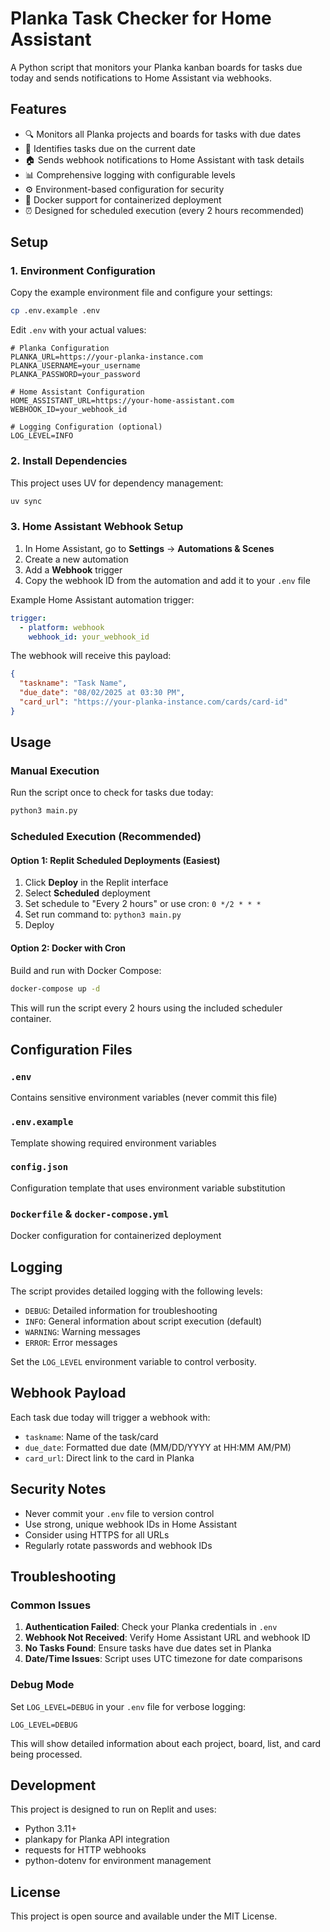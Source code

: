 
# Planka Task Checker for Home Assistant

A Python script that monitors your Planka kanban boards for tasks due today and sends notifications to Home Assistant via webhooks.

## Features

- 🔍 Monitors all Planka projects and boards for tasks with due dates
- 📅 Identifies tasks due on the current date
- 🏠 Sends webhook notifications to Home Assistant with task details
- 📊 Comprehensive logging with configurable levels
- ⚙️ Environment-based configuration for security
- 🐳 Docker support for containerized deployment
- ⏰ Designed for scheduled execution (every 2 hours recommended)

## Setup

### 1. Environment Configuration

Copy the example environment file and configure your settings:

```bash
cp .env.example .env
```

Edit `.env` with your actual values:

```env
# Planka Configuration
PLANKA_URL=https://your-planka-instance.com
PLANKA_USERNAME=your_username
PLANKA_PASSWORD=your_password

# Home Assistant Configuration
HOME_ASSISTANT_URL=https://your-home-assistant.com
WEBHOOK_ID=your_webhook_id

# Logging Configuration (optional)
LOG_LEVEL=INFO
```

### 2. Install Dependencies

This project uses UV for dependency management:

```bash
uv sync
```

### 3. Home Assistant Webhook Setup

1. In Home Assistant, go to **Settings** → **Automations & Scenes**
2. Create a new automation
3. Add a **Webhook** trigger
4. Copy the webhook ID from the automation and add it to your `.env` file

Example Home Assistant automation trigger:
```yaml
trigger:
  - platform: webhook
    webhook_id: your_webhook_id
```

The webhook will receive this payload:
```json
{
  "taskname": "Task Name",
  "due_date": "08/02/2025 at 03:30 PM",
  "card_url": "https://your-planka-instance.com/cards/card-id"
}
```

## Usage

### Manual Execution

Run the script once to check for tasks due today:

```bash
python3 main.py
```

### Scheduled Execution (Recommended)

#### Option 1: Replit Scheduled Deployments (Easiest)

1. Click **Deploy** in the Replit interface
2. Select **Scheduled** deployment
3. Set schedule to "Every 2 hours" or use cron: `0 */2 * * *`
4. Set run command to: `python3 main.py`
5. Deploy

#### Option 2: Docker with Cron

Build and run with Docker Compose:

```bash
docker-compose up -d
```

This will run the script every 2 hours using the included scheduler container.

## Configuration Files

### `.env`
Contains sensitive environment variables (never commit this file)

### `.env.example`
Template showing required environment variables

### `config.json`
Configuration template that uses environment variable substitution

### `Dockerfile` & `docker-compose.yml`
Docker configuration for containerized deployment

## Logging

The script provides detailed logging with the following levels:
- `DEBUG`: Detailed information for troubleshooting
- `INFO`: General information about script execution (default)
- `WARNING`: Warning messages
- `ERROR`: Error messages

Set the `LOG_LEVEL` environment variable to control verbosity.

## Webhook Payload

Each task due today will trigger a webhook with:
- `taskname`: Name of the task/card
- `due_date`: Formatted due date (MM/DD/YYYY at HH:MM AM/PM)
- `card_url`: Direct link to the card in Planka

## Security Notes

- Never commit your `.env` file to version control
- Use strong, unique webhook IDs in Home Assistant
- Consider using HTTPS for all URLs
- Regularly rotate passwords and webhook IDs

## Troubleshooting

### Common Issues

1. **Authentication Failed**: Check your Planka credentials in `.env`
2. **Webhook Not Received**: Verify Home Assistant URL and webhook ID
3. **No Tasks Found**: Ensure tasks have due dates set in Planka
4. **Date/Time Issues**: Script uses UTC timezone for date comparisons

### Debug Mode

Set `LOG_LEVEL=DEBUG` in your `.env` file for verbose logging:

```env
LOG_LEVEL=DEBUG
```

This will show detailed information about each project, board, list, and card being processed.

## Development

This project is designed to run on Replit and uses:
- Python 3.11+
- plankapy for Planka API integration
- requests for HTTP webhooks
- python-dotenv for environment management

## License

This project is open source and available under the MIT License.
